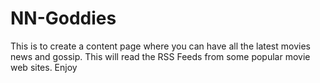 NN-Goddies
==========

This is to create a content page where you can have all the latest movies news and gossip. This will read the RSS Feeds from some popular movie web sites. Enjoy